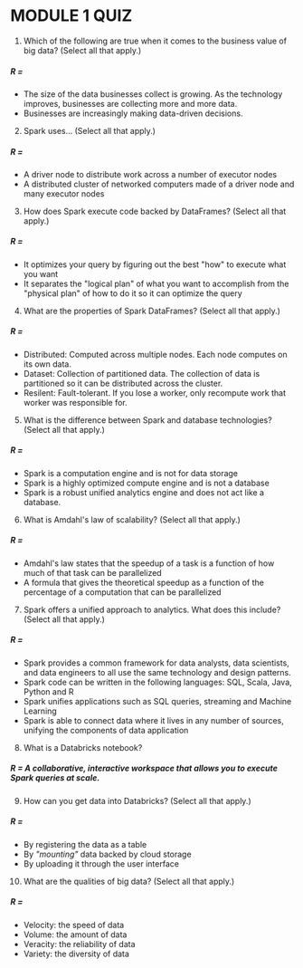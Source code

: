 # MODULE 1 QUIZ

1. Which of the following are true when it comes to the business value of big data? (Select all that apply.)

##### R =
* The size of the data businesses collect is growing. As the technology improves, businesses are collecting more and more data.
* Businesses are increasingly making data-driven decisions.

2. Spark uses... (Select all that apply.)
##### R =
* A driver node to distribute work across a number of executor nodes
* A distributed cluster of networked computers made of a driver node and many executor nodes

3. How does Spark execute code backed by DataFrames? (Select all that apply.)
##### R =
* It optimizes your query by figuring out the best "how" to execute what you want
* It separates the "logical plan" of what you want to accomplish from the "physical plan" of how to do it so it can optimize the query

4. What are the properties of Spark DataFrames? (Select all that apply.)
##### R =
* Distributed: Computed across multiple nodes. Each node computes on its own data.
* Dataset: Collection of partitioned data. The collection of data is partitioned so it can be distributed across the cluster.
* Resilent: Fault-tolerant. If you lose a worker, only recompute work that worker was responsible for.

5. What is the difference between Spark and database technologies? (Select all that apply.)
##### R =
* Spark is a computation engine and is not for data storage
* Spark is a highly optimized compute engine and is not a database
* Spark is a robust unified analytics engine and does not act like a database.

6. What is Amdahl's law of scalability? (Select all that apply.)
##### R =
* Amdahl's law states that the speedup of a task is a function of how much of that task can be parallelized
* A formula that gives the theoretical speedup as a function of the percentage of a computation that can be parallelized

7. Spark offers a unified approach to analytics. What does this include? (Select all that apply.)
##### R =
* Spark provides a common framework for data analysts, data scientists, and data engineers to all use the same technology and design patterns.
* Spark code can be written in the following languages: SQL, Scala, Java, Python and R
* Spark unifies applications such as SQL queries, streaming and Machine Learning
* Spark is able to connect data where it lives in any number of sources, unifying the components of data application

8. What is a Databricks notebook?
##### R = A collaborative, interactive workspace that allows you to execute Spark queries at scale.

9. How can you get data into Databricks? (Select all that apply.)
##### R =
* By registering the data as a table
* By *"mounting"* data backed by cloud storage
* By uploading it through the user interface

10. What are the qualities of big data? (Select all that apply.)
##### R =
* Velocity: the speed of data
* Volume: the amount of data
* Veracity: the reliability of data
* Variety: the diversity of data
